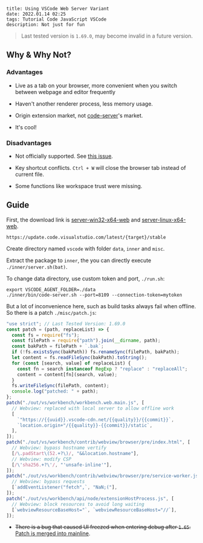 ```
title: Using VSCode Web Server Variant
date: 2022.01.14 02:25
tags: Tutorial Code JavaScript VSCode
description: Not just for fun
```

> Last tested version is `1.69.0`, may become invalid in a future version.

## Why & Why Not?

### Advantages

- Live as a tab on your browser, more convenient when you switch between webpage and editor frequently

- Haven't another renderer process, less memory usage.

- Origin extension market, not [code-server](https://github.com/coder/code-server)'s market.

- It's cool!

### Disadvantages

- Not officially supported. See [this issue](https://github.com/microsoft/vscode/issues/121116#issuecomment-818696827).

- Key shortcut conflicts. `Ctrl + W` will close the browser tab instead of current file.

- Some functions like workspace trust were missing.

## Guide

First, the download link is [server-win32-x64-web](https://update.code.visualstudio.com/latest/server-win32-x64-web/stable) and [server-linux-x64-web](https://update.code.visualstudio.com/latest/server-linux-x64-web/stable).

```
https://update.code.visualstudio.com/latest/{target}/stable
```

Create directory named `vscode` with folder `data`, `inner` and `misc`.

Extract the package to `inner`, the you can directly execute `./inner/server.sh(bat)`.

To change data directory, use custom token and port, `./run.sh`:

```shell
export VSCODE_AGENT_FOLDER=./data
./inner/bin/code-server.sh --port=8109 --connection-token=mytoken
```

But a lot of inconvenience here, such as build tasks always fail when offline. So there is a patch `./misc/patch.js`:

```javascript
"use strict"; // Last Tested Version: 1.69.0
const patch = (path, replaceList) => {
  const fs = require("fs");
  const filePath = require("path").join(__dirname, path);
  const bakPath = filePath + `.bak`;
  if (!fs.existsSync(bakPath)) fs.renameSync(filePath, bakPath);
  let content = fs.readFileSync(bakPath).toString();
  for (const [search, value] of replaceList) {
    const fn = search instanceof RegExp ? "replace" : "replaceAll";
    content = content[fn](search, value);
  }
  fs.writeFileSync(filePath, content);
  console.log("patched: " + path);
};
patch("./out/vs/workbench/workbench.web.main.js", [
  // Webview: replaced with local server to allow offline work
  [
    `"https://{{uuid}}.vscode-cdn.net/{{quality}}/{{commit}}`,
    `location.origin+"/{{quality}}-{{commit}}/static`,
  ],
]);
patch("./out/vs/workbench/contrib/webview/browser/pre/index.html", [
  // Webview: bypass hostname vertify
  [/\.padStart\(52.+?\)/, "&&location.hostname"],
  // Webview: modify CSP
  [/\'sha256.+?\'/, "'unsafe-inline'"],
]);
patch("./out/vs/workbench/contrib/webview/browser/pre/service-worker.js", [
  // Webview: bypass requests
  [`addEventListener("fetch",`, "NaN;("],
]);
patch("./out/vs/workbench/api/node/extensionHostProcess.js", [
  // Webview: block resources to avoid long waiting
  [`webviewResourceBaseHost="`, `webviewResourceBaseHost="//`],
]);
```

- ~~There is a bug that caused UI freezed when entering debug after `1.65`.~~ [Patch is merged into mainline](https://github.com/microsoft/vscode/commit/7046d66).
